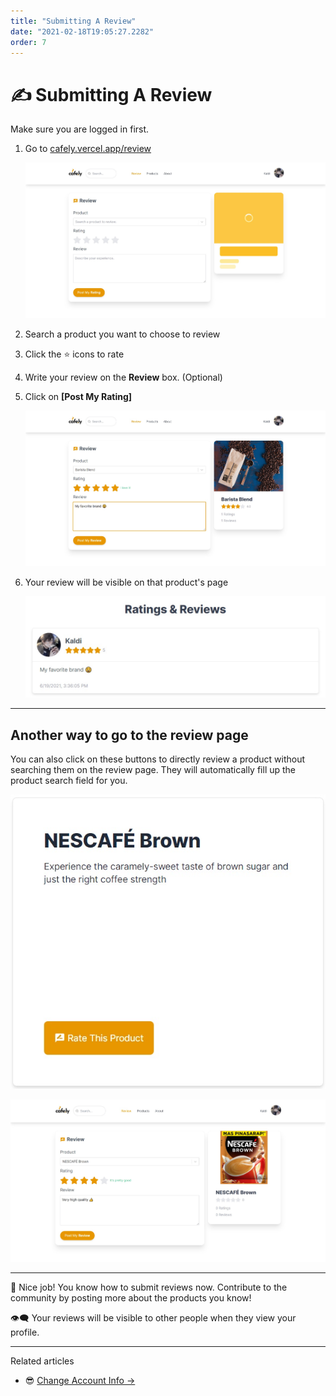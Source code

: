 ```yaml
---
title: "Submitting A Review"
date: "2021-02-18T19:05:27.2282"
order: 7
---
```


# ✍ Submitting A Review

Make sure you are logged in first.

1. Go to [cafely.vercel.app/review](https://cafely.vercel.app/review)

   ![SubmittingAReview](https://raw.githubusercontent.com/seajayrubynose/cafely-pictures/master/manual_images/submittingreview_0.jpg)

2. Search a product you want to choose to review

3. Click the ⭐ icons to rate

4. Write your review on the **Review** box. (Optional)

5. Click on **[Post My Rating]**

   ![SubmittingAReview](https://raw.githubusercontent.com/seajayrubynose/cafely-pictures/master/manual_images/submittingreview_1.jpg)

6. Your review will be visible on that product's page

   ![SubmittingAReview](https://raw.githubusercontent.com/seajayrubynose/cafely-pictures/master/manual_images/submittingreview_2.jpg)

---

## Another way to go to the review page

You can also click on these buttons to directly review a product without searching them on the review page. They will automatically fill up the product search field for you.

![SubmittingAReview](https://raw.githubusercontent.com/seajayrubynose/cafely-pictures/master/manual_images/submittingreview_3.jpg)

![SubmittingAReview](https://raw.githubusercontent.com/seajayrubynose/cafely-pictures/master/manual_images/submittingreview_4.jpg)

---

🙌 Nice job! You know how to submit reviews now. Contribute to the community by posting more about the products you know!

👁‍🗨 Your reviews will be visible to other people when they view your profile.

---

Related articles

- 😎 [Change Account Info &rarr;](/manual/ChangeAccountInfo)

